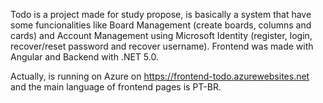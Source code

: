 Todo is a project made for study propose, is basically a system that have some funcionalities like Board Management (create boards, columns and cards) and Account Management using Microsoft Identity (register, login, recover/reset password and recover username). Frontend was made with Angular and Backend with .NET 5.0.

Actually, is running on Azure on https://frontend-todo.azurewebsites.net and the main language of frontend pages is PT-BR.
